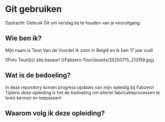 # Git gebruiken

Opdracht: Gebruik Git om verslag bij te houden van je vooruitgang.


## Wie ben ik?

Mijn naam is Teun Van de Voorde!
Ik zoon in België en ik ben 17 jaar oud!

![Foto Teun]({{ site.baseurl }}Fabzero-Teun/assets/20200715_213159.jpg)

## Wat is de bedoeling?

In deze repository komen progress updates van mijn opleidig bij Fabzero!
Tijdens deze opleiding is het de bedoeling om allerlei fabricatieprocessen te leren kennen en toepassen!

## Waarom volg ik deze opleiding?




